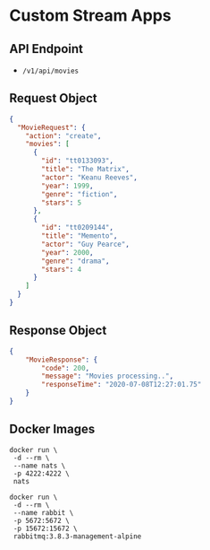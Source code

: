 # Custom Stream Apps

## API Endpoint

- `/v1/api/movies`

## Request Object

```json
{
  "MovieRequest": {
    "action": "create",
    "movies": [
      {
        "id": "tt0133093",
        "title": "The Matrix",
        "actor": "Keanu Reeves",
        "year": 1999,
        "genre": "fiction",
        "stars": 5
      },
      {
        "id": "tt0209144",
        "title": "Memento",
        "actor": "Guy Pearce",
        "year": 2000,
        "genre": "drama",
        "stars": 4
      }
    ]
  }
}
```

## Response Object

```json
{
    "MovieResponse": {
        "code": 200,
        "message": "Movies processing..",
        "responseTime": "2020-07-08T12:27:01.75"
    }
}
```

## Docker Images

```shell
docker run \
 -d --rm \
 --name nats \
 -p 4222:4222 \
 nats
```

```shell
docker run \
 -d --rm \
 --name rabbit \
 -p 5672:5672 \
 -p 15672:15672 \
 rabbitmq:3.8.3-management-alpine
```